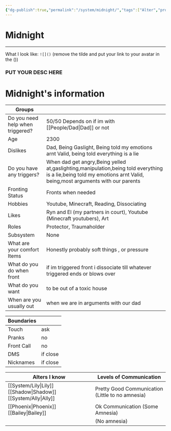 ```yaml
---
{"dg-publish":true,"permalink":"/system/midnight/","tags":["Alter","protector","traumaholder","fromchildhood"]}
---
```


# Midnight
---
What I look like:
`![]()` (remove the tilde and put your link to your avatar in the ())
### PUT YOUR DESC HERE


# Midnight's information

| Groups                           |                                                                                         |
| -------------------------------- | --------------------------------------------------------------------------------------- |
| Do you need help when triggered? | 50/50 Depends on if im with [[People/Dad\|Dad]] or not                                              |
| Age                              | 2300                                                                             |
| Dislikes                         | Dad, Being Gaslight, Being told my emotions arnt Valid,  being told everything is a lie |
| Do you have any triggers?        | When dad get angry,Being yelled at,gaslighting,manipulation,being told everything is a lie,being told my emotions arnt Valid,  being,most arguments with our parents                                                                        |
| Fronting Status                  | Fronts when needed                                                                      |
| Hobbies                          | Youtube, Minecraft, Reading, Dissociating                                               |
| Likes                            | Ryn and El (my partners in court), Youtube (Minecraft youtubers), Art                   |
| Roles                            | Protector, Traumaholder                                                                 |
| Subsystem                        | None                                                                                    |
| What are your comfort Items      | Honestly probably soft things , or pressure                                             |
| What do you do when front        | if im triggered front i dissociate till whatever triggered ends or blows over           |
| What do you want                 | to be out of a toxic house                                                              |
| When are you usually out         | when we are in arguments with our dad                                                   |

| Boundaries |          |
| ---------- | -------- |
| Touch      | ask      |
| Pranks     | no       |
| Front Call | no       |
| DMS        | if close |
| Nicknames  | if close |

| Alters I know                | Levels of Communication                          |
| ---------------------------- | ------------------------------------------------ |
| [[System/Lily\|Lily]] [[Shadow\|Shadow]] [[System/Ally\|Ally]] | Pretty Good Communication (Little to no amnesia) |
| [[Phoenix\|Phoenix]] [[Bailey\|Bailey]]       | Ok Communication (Some Amnesia)                  |
|                              | (No amnesia)                                     |
